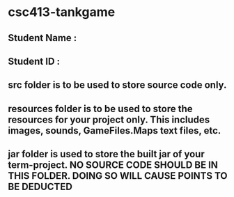 # csc413-tankgame

## Student Name  :
## Student ID    :


## src folder is to be used to store source code only.

## resources folder is to be used to store the resources for your project only. This includes images, sounds, GameFiles.Maps text files, etc.

## jar folder is used to store the built jar of your term-project. NO SOURCE CODE SHOULD BE IN THIS FOLDER. DOING SO WILL CAUSE POINTS TO BE DEDUCTED

